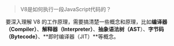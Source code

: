 > V8是如何执行一段JavaScript代码的？

要深入理解 V8 的工作原理，需要搞清楚一些概念和原理，比如**编译器（Compiler）**、**解释器（Interpreter）**、**抽象语法树（AST**）、**字节码（Bytecode）**、**即时编译器（JIT）**等概念。

